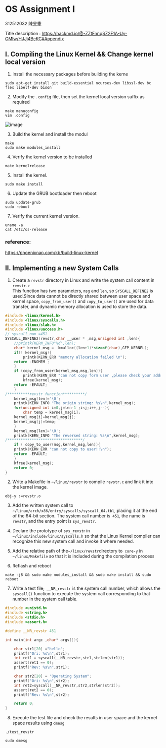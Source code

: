 # OS Assignment I 
 
312512032 陳昱憲 
 
Title description : https://hackmd.io/@-ZZtFnnqSZ2F1A-Uy-GMlw/HJJj4BcKC#Appendix  
## I.  Compiling the Linux Kernel &&  Change kernel local version

1. Install the necessary packages before building the kerne
```
sudo apt-get install git build-essential ncurses-dev libssl-dev bc flex libelf-dev bison

```

2. Modify the `.config` file, then set the kernel local version suffix as required
```
make menuconfig
vim .config
```
![image](picture/suffix.jpg)

3. Build the kernel and install the modul

```
make
sudo make modules_install 
```

4. Verify the kernel version to be installed

```
make kernelrelease
```

5. Install the kernel.

```
sudo make install
```
6. Update the GRUB bootloader then reboot
```
sudo update-grub
sudo reboot
```
7. Verify the current kernel version.

```
uname -a
cat /etc/os-release
```


### reference:  
<https://phoenixnap.com/kb/build-linux-kernel>

## II. Implementing a new System Calls

1. Create a `revstr` directory in Linux and write the system call content in `revstr.c`  
This function has two parameters, `msg` and `len`, so `SYSCALL_DEFINE2` is used.Since data cannot be directly shared between user space and kernel space, `copy_from_user()` and `copy_to_user()` are used for data transfer, and dynamic memory allocation is used to store the data.
```c
#include <linux/kernel.h>
#include <linux/syscalls.h>
#include <linux/slab.h>
#include <linux/uaccess.h>
// syscall_num =451
SYSCALL_DEFINE2(revstr,char __user * ,msg,unsigned int ,len){
    //printk(KERN_INFO"%d",len);
    char* kernel_msg =  kmalloc((len+1)*sizeof(char),GFP_KERNEL);
    if(! kernel_msg){
    	printk(KERN_ERR "memory allocation failed \n");
	return -ENOMEM ;
    }
    if (copy_from_user(kernel_msg,msg,len)){
    	printk(KERN_ERR "can not copy form user ,please check your address!\n");
    	kfree(kernel_msg);
	return -EFAULT;
    }
/**********revstr function**********/
    kernel_msg[len]='\0';
    printk(KERN_INFO "The origin string: %s\n",kernel_msg);
    for(unsigned int i=0,j=len-1 ;i<j;i++,j--){
    	char temp = kernel_msg[i];
	kernel_msg[i]=kernel_msg[j];
	kernel_msg[j]=temp;
    }
    kernel_msg[len]='\0';
    printk(KERN_INFO "The reversed string: %s\n",kernel_msg);
/**********************************/
    if ( copy_to_user(msg,kernel_msg,len)){
   	printk(KERN_ERR "can not copy to user!!\n");
	return -EFAULT;
    }
    kfree(kernel_msg);
    return 0;
}
```
2. Write a Makefile in `~/linux/revstr` to compile `revstr.c` and link it into the kernel image.

```
obj-y :=revstr.o
```
3. Add the written system call to `~/linux/arch/x86/entry/syscalls/syscall_64.tbl`, placing it at the end of the 64-bit section. The system call number is` 451`, the name is` revstr`, and the entry point is `sys_revstr`.

4. Declare the prototype of `sys_revst`r in` ~/linux/include/linux/syscalls.h` so that the Linux Kernel compiler can recognize this new system call and invoke it where needed.


5. Add the relative path of the` ~/linux/revstr `directory to` core-y` in `~/linux/Makefile` so that it is included during the compilation process

6. Reflash and reboot
```
make -j8 && sudo make modules_install && sudo make install && sudo reboot
```
7. Write a test file;` __NR_revstr` is the system call number, which allows the `syscall()` function to execute the system call corresponding to that number in the system call table.
```c
#include <unistd.h>
#include <string.h>
#include <stdio.h>
#include <assert.h>

#define __NR_revstr 451

int main(int argc ,char* argv[]){

    char str1[20] ="hello";
    printf("Ori: %s\n",str1);
    int ret1 = syscall(__NR_revstr,str1,strlen(str1));
    assert(ret1 == 0);
    printf("Rev: %s\n",str1);

    char str2[20] = "Operating System";
    printf("Ori: %s\n",str2);
    int ret2=syscall(__NR_revstr,str2,strlen(str2));
    assert(ret2 == 0);
    printf("Rev: %s\n",str2);

    return 0;
}

```


8. Execute the test file and check the results in user space  and the kernel space results using `dmesg`
```
./test_revstr

sudo dmesg
```